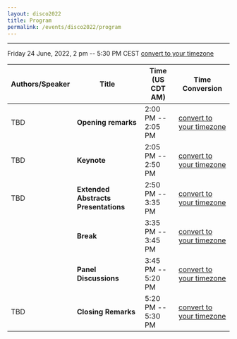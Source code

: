 ```yaml
---
layout: disco2022
title: Program
permalink: /events/disco2022/program
---
```


---
Friday 24 June, 2022, 2 pm -- 5:30 PM CEST [convert to your timezone](https://www.timeanddate.com/worldclock/fixedtime.html?msg=DISCO2022&iso=20220624T14&p1=%3A&ah=3&am=30)

|Authors/Speaker|Title|Time (US CDT AM)|Time Conversion|
|-----------|-----------|-----------|-----------|
|TBD|**Opening remarks**|2:00 PM -- 2:05 PM|[convert to your timezone](https://www.timeanddate.com/worldclock/fixedtime.html?msg=Opening+Remarks&iso=20220624T14&p1=%3A&am=5)|
|TBD|**Keynote**|2:05 PM -- 2:50 PM|[convert to your timezone](https://www.timeanddate.com/worldclock/fixedtime.html?msg=Keynote&iso=20220624T1405&p1=%3A&am=45)|
|TBD|**Extended Abstracts Presentations**|2:50 PM -- 3:35 PM|[convert to your timezone](https://www.timeanddate.com/worldclock/fixedtime.html?msg=Extended+Abstracts+Presentations&iso=20220624T1250&p1=%3A&am=45)|
||**Break**|3:35 PM -- 3:45 PM|[convert to your timezone](https://www.timeanddate.com/worldclock/fixedtime.html?msg=Break&iso=20220624T1535&p1=%3A&am=10)|
||**Panel Discussions**|3:45 PM -- 5:20 PM|[convert to your timezone](https://www.timeanddate.com/worldclock/fixedtime.html?msg=Panel+Discussion&iso=20220624T1545&p1=%3A&ah=1&am=35)|
|TBD|**Closing Remarks**|5:20 PM -- 5:30 PM|[convert to your timezone](https://www.timeanddate.com/worldclock/fixedtime.html?msg=Closing+Remarks&iso=20220624T1720&p1=%3A&am=10)|
